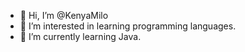 - 👋 Hi, I’m @KenyaMilo
- 👀 I’m interested in learning programming languages.
- 🌱 I’m currently learning Java.

